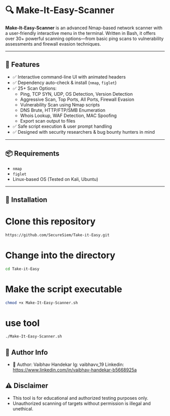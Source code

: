 # 🔍 Make-It-Easy-Scanner

**Make-It-Easy-Scanner** is an advanced Nmap-based network scanner with a user-friendly interactive menu in the terminal. Written in Bash, it offers over 30+ powerful scanning options—from basic ping scans to vulnerability assessments and firewall evasion techniques.

---

## 🚀 Features

- ✅ Interactive command-line UI with animated headers
- ✅ Dependency auto-check & install (`nmap`, `figlet`)
- ✅ 25+ Scan Options:
  - Ping, TCP SYN, UDP, OS Detection, Version Detection
  - Aggressive Scan, Top Ports, All Ports, Firewall Evasion
  - Vulnerability Scan using Nmap scripts
  - DNS Brute, HTTP/FTP/SMB Enumeration
  - Whois Lookup, WAF Detection, MAC Spoofing
  - Export scan output to files
- ✅ Safe script execution & user prompt handling
- ✅ Designed with security researchers & bug bounty hunters in mind

---

## 📦 Requirements

- `nmap`
- `figlet`
- Linux-based OS (Tested on Kali, Ubuntu)

---

## 🔧 Installation

# Clone this repository
```bash
https://github.com/SecureSiem/Take-it-Easy.git
```
# Change into the directory
```bash
cd Take-it-Easy
```
# Make the script executable
```bash
chmod +x Make-It-Easy-Scanner.sh
```
# use tool
```bash
./Make-It-Easy-Scanner.sh
```

## 🧠 Author Info
- 👤 Author: Vaibhav Handekar  Ig: vaibhavv_19 Linkedin: https://www.linkedin.com/in/vaibhav-handekar-b5668925a

## ⚠️ Disclaimer
- This tool is for educational and authorized testing purposes only.
- Unauthorized scanning of targets without permission is illegal and unethical.
